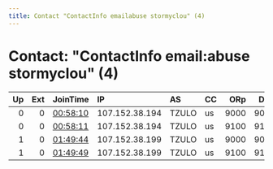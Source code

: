 ```yaml
---
title: Contact "ContactInfo emailabuse stormyclou" (4)
---
```


# Contact: "ContactInfo email:abuse stormyclou" (4)

|   Up |   Ext | JoinTime                                                                                            | IP             | AS    | CC   |   ORp |   Dirp | OS    | Version   | Nickname       |   eFamMembers |
|-----:|------:|:----------------------------------------------------------------------------------------------------|:---------------|:------|:-----|------:|-------:|:------|:----------|:---------------|--------------:|
|    0 |     0 | [00:58:10](https://metrics.torproject.org/rs.html#details/0FE6083A5FDBEBECA24B2A6B66F0CB92DD054A67) | 107.152.38.194 | TZULO | us   |  9000 |   9001 | Linux | 0.4.5.10  | StormyCloudInc |             1 |
|    0 |     0 | [00:58:11](https://metrics.torproject.org/rs.html#details/7BA498E6463B544694D863012CF4F85A94277695) | 107.152.38.194 | TZULO | us   |  9100 |   9101 | Linux | 0.4.5.10  | StormyCloudInc |             1 |
|    1 |     0 | [01:49:44](https://metrics.torproject.org/rs.html#details/90405E7A8748B43C89E30BF3BAE3E6525232AA35) | 107.152.38.199 | TZULO | us   |  9000 |   9001 | Linux | 0.4.5.10  | StormyCloudInc |            20 |
|    1 |     0 | [01:49:49](https://metrics.torproject.org/rs.html#details/3CD0B966DD4814B15A898897D9A5DEEE54E8FDB2) | 107.152.38.199 | TZULO | us   |  9100 |   9101 | Linux | 0.4.5.10  | StormyCloudInc |            20 |
